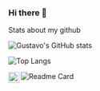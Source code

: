 ### Hi there 👋

<!--
**gustavo-luz/gustavo-luz** is a ✨ _special_ ✨ repository because its `README.md` (this file) appears on your GitHub profile.

Here are some ideas to get you started:

- 🔭 I’m currently working on ...
- 🌱 I’m currently learning ...
- 👯 I’m looking to collaborate on ...
- 🤔 I’m looking for help with ...
- 💬 Ask me about ...
- 📫 How to reach me: ...
- 😄 Pronouns: ...
- ⚡ Fun fact: ...
-->


Stats about my github



![Gustavo's GitHub stats](https://github-readme-stats.vercel.app/api?username=gustavo-luz&show_icons=true&theme=nightowl)


![Top Langs](https://github-readme-stats.vercel.app/api/top-langs/?username=gustavo-luz&layout=compact)


[<img align="left" alt="codeSTACKr | LinkedIn" width="22px" src="https://cdn.jsdelivr.net/npm/simple-icons@v3/icons/linkedin.svg" />][linkedin]

[linkedin]: https://www.linkedin.com/in/gustavo-luz-unb/


![Readme Card](https://github-readme-stats.vercel.app/api/pin/?username=gustavo-luz&repo=github-readme-stats)
